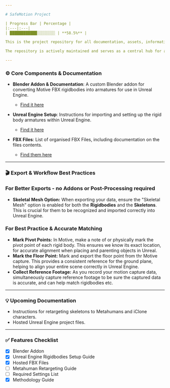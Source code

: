 ```yaml
---

# SafeMotion Project

| Progress Bar | Percentage |
|:---|:---|
| ████████████░░░░░░░░ | **58.5%** |

This is the project repository for all documentation, assets, information, and tutorials on the **SafeMotion project**. The project utilizes **OptiTrack motion capture** to help visualize safety procedures and the effects of unsafe manual handling.

The repository is actively maintained and serves as a central hub for all project resources.

---
```


### ⚙️ Core Components & Documentation

* **Blender Addon & Documentation**: A custom Blender addon for converting Motive FBX rigidbodies into armatures for use in Unreal Engine.
  * [Find it here](https://github.com/oisinos3/SafeMotion/tree/main/Rigidbody%20Generator%20Addon)

* **Unreal Engine Setup**: Instructions for importing and setting up the rigid body armatures within Unreal Engine.
  * [Find it here](https://github.com/oisinos3/SafeMotion/blob/main/rigidbody_unreal_import.md)

* **FBX Files**: List of organised FBX Files, including documentation on the files contents.
  * [Find them here](https://github.com/oisinos3/SafeMotion/tree/main/Motion%20Capture%20Files)

---

### **🎬 Export & Workflow Best Practices**

### **For Better Exports - no Addons or Post-Processing required**

* **Skeletal Mesh Option:** When exporting your data, ensure the "Skeletal Mesh" option is enabled for both the **Rigidbodies** and the **Skeletons**. This is crucial for them to be recognized and imported correctly into Unreal Engine.

### **For Best Practice & Accurate Matching**

* **Mark Pivot Points:** In Motive, make a note of or physically mark the pivot point of each rigid body. This ensures we know its exact location, for accurate alignment when placing and parenting objects in Unreal.
* **Mark the Floor Point:** Mark and export the floor point from thr Motive capture. This provides a consistent reference for the ground plane, helping to align your entire scene correctly in Unreal Engine.
* **Collect Reference Footage:** As you record your motion capture data, simultaneously capture reference footage to be sure the captured data is accurate, and can help match rigidbodies etc.

---

### 💡 Upcoming Documentation

* Instructions for retargeting skeletons to Metahumans and iClone characters.
* Hosted Unreal Engine project files.

---

### ✅ Features Checklist

* [x] Blender Addon
* [x] Unreal Engine Rigidbodies Setup Guide
* [x] Hosted FBX Files
* [ ] Metahuman Retargeting Guide
* [ ] Required Settings List
* [x] Methodology Guide
